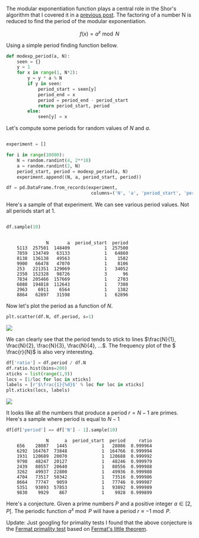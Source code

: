 The modular exponentiation function plays a central role in the Shor's
algorithm that I covered it in a [previous
post](2018/03/15/shors-factoring-algorithm/).
The factoring of a number N is reduced to find the period of the modular
exponentiation.

$$f(x) = a^x \bmod N $$

Using a simple period finding function bellow.

    
```python    
def modexp_period(a, N):
    seen = {}
    y = 1
    for x in range(1, N*2):
        y = y * a % N
        if y in seen:
            period_start = seen[y]
            period_end = x
            period = period_end - period_start
            return period_start, period
        else:
            seen[y] = x
```    

Let's compute some periods for random values of $N$ and $a$.

```python

experiment = []

for i in range(10000):
    N = random.randint(4, 2**18)
    a = random.randint(2, N)
    period_start, period = modexp_period(a, N)
    experiment.append((N, a, period_start, period))

df = pd.DataFrame.from_records(experiment,
                                columns=('N', 'a', 'period_start', 'period')

```

Here's a sample of that experiment. We can see various period values. Not all
periods start at 1.

```python

df.sample(10)

```

<p/>

```

               N       a  period_start  period 
    5113  257501  148409             1  257500 
    7859  134749   63133             1   64860 
    8138  136138   49563             1    1582 
    9900   66478   47070             1    8106 
    253   221351  129069             1   34052 
    2350  152328   98726             3      96 
    7834  205466  157669             1    2703 
    6888  194818  112643             1    7308 
    2963    6911    6564             1    1382 
    8864   62897   31598             1   62896 
```    

Now let's plot the period as a function of $N$.

    
```python
plt.scatter(df.N, df.period, s=1)
```

![](/images/modexp1.png)

We can clearly see that the period tends to stick to lines $\frac{N}{1},
\frac{N}{2}, \frac{N}{3}, \frac{N}{4}, …$. The frequency plot of the $
\frac{r}{N}$ is also very interesting.

    
```python    
df['ratio'] = df.period / df.N
df.ratio.hist(bins=200)
xticks = list(range(1,9))
locs = [1/loc for loc in xticks]
labels = [r'$\frac{1}{%d}$' % loc for loc in xticks]
plt.xticks(locs, labels)
```    

![](/images/modexp2-1.png)

It looks like all the numbers that produce a period $r = N - 1$ are
primes. Here's a sample where period is equal to $N - 1$

    
```python    
df[df['period'] == df['N'] - 1].sample(10)
```    
    
```    
               N      a  period_start  period     ratio
    656    28087   1445             1   28086  0.999964
    6292  164767  73848             1  164766  0.999994
    1931  120689  20070             1  120688  0.999992
    9798   48247  20127             1   48246  0.999979
    2439   80557  20640             1   80556  0.999988
    3262   49937  22800             1   49936  0.999980
    4704   73517  50342             1   73516  0.999986
    8664   77747   9059             1   77746  0.999987
    5351   93893  57853             1   93892  0.999989
    9830    9929    867             1    9928  0.999899
```    

Here's a conjecture. Given a prime numbers $P$ and a positive integer
$a \in [2, P[$. The periodic function $a^{x} \bmod P$ will have a
period $r \equiv -1 \bmod P$.

Update: Just googling for primality tests I found that the above conjecture is
the [Fermat primality
test](https://en.wikipedia.org/wiki/Fermat_primality_test) based on [Fermat's
little theorem](https://en.wikipedia.org/wiki/Fermat%27s_little_theorem).

